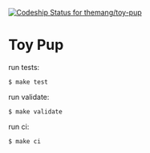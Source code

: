 [ ![Codeship Status for themang/toy-pup](https://codeship.com/projects/48cdef20-b730-0132-f6db-16eebaf9774f/status?branch=master)](https://codeship.com/projects/71238)


# Toy Pup

run tests:

```
$ make test
```

run validate:

```
$ make validate
```

run ci:

```
$ make ci
```
